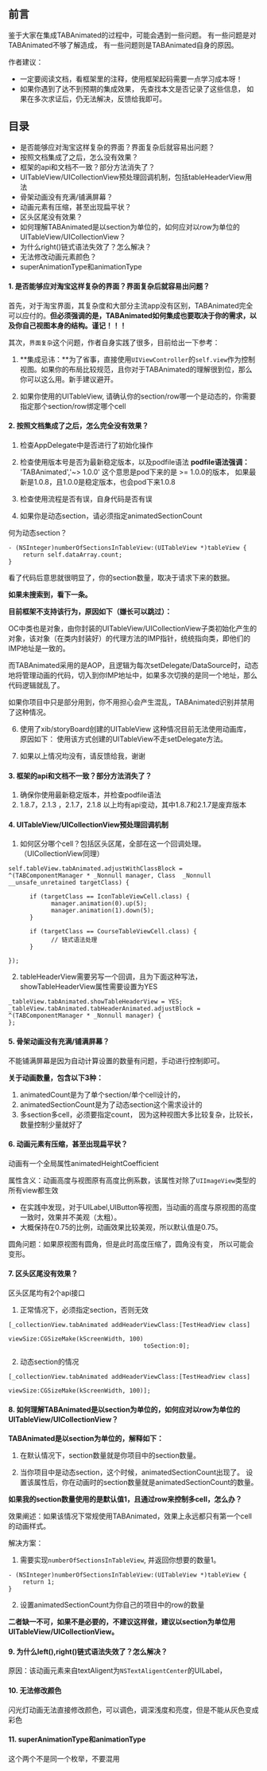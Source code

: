 ## 前言
鉴于大家在集成TABAnimated的过程中，可能会遇到一些问题。
有一些问题是对TABAnimated不够了解造成，
有一些问题则是TABAnimated自身的原因。

作者建议：

- 一定要阅读文档，看框架里的注释，使用框架起码需要一点学习成本呀！
- 如果你遇到了达不到预期的集成效果，
先查找本文是否记录了这些信息，
如果在多次求证后，仍无法解决，反馈给我即可。

## 目录

- 是否能够应对淘宝这样复杂的界面？界面复杂后就容易出问题？
- 按照文档集成了之后，怎么没有效果？
- 框架的api和文档不一致？部分方法消失了？
- UITableView/UICollectionView预处理回调机制，包括tableHeaderView用法
- 骨架动画没有充满/铺满屏幕？
- 动画元素有压缩，甚至出现扁平状？
- 区头区尾没有效果？
- 如何理解TABAnimated是以section为单位的，如何应对以row为单位的UITableView/UICollectionView？
- 为什么right()链式语法失效了？怎么解决？
- 无法修改动画元素颜色？
- superAnimationType和animationType

#### 1. 是否能够应对淘宝这样复杂的界面？界面复杂后就容易出问题？

首先，对于淘宝界面，其复杂度和大部分主流app没有区别，TABAnimated完全可以应付的。**但必须强调的是，TABAnimated如何集成也要取决于你的需求，以及你自己视图本身的结构。谨记！！！**

其次，`界面复杂`这个问题，作者自身实践了很多，目前给出一下参考：

1. **集成忌讳：**为了省事，直接使用`UIViewController`的`self.view`作为控制视图。如果你的布局比较规范，且你对于TABAnimated的理解很到位，那么你可以这么用。新手建议避开。

2. 如果你使用的UITableView, 请确认你的section/row哪一个是动态的，你需要指定那个section/row绑定哪个cell


#### 2. 按照文档集成了之后，怎么完全没有效果？

1.  检查AppDelegate中是否进行了初始化操作
2. 检查使用版本号是否为最新稳定版本，以及podfile语法
**podfile语法强调：** 'TABAnimated','~> 1.0.0' 
这个意思是pod下来的是 >= 1.0.0的版本，
如果最新是1.0.8，且1.0.0是稳定版本，也会pod下来1.0.8

3. 检查使用流程是否有误，自身代码是否有误
4. 如果你是动态section，请必须指定animatedSectionCount

何为动态section？
```
- (NSInteger)numberOfSectionsInTableView:(UITableView *)tableView {
    return self.dataArray.count;
}
```
看了代码后意思就很明显了，你的section数量，取决于请求下来的数据。


**如果未搜索到，看下一条。**

**目前框架不支持该行为，原因如下（嫌长可以跳过）：**

OC中类也是对象，由你封装的UITableView/UICollectionView子类初始化产生的对象，该对象（在类内封装好）的代理方法的IMP指针，统统指向类，即他们的IMP地址是一致的。

而TABAnimated采用的是AOP，且逻辑为每次setDelegate/DataSource时，动态地将管理动画的代码，切入到你IMP地址中，如果多次切换的是同一个地址，那么代码逻辑就乱了。

如果你项目中只是部分用到，你不用担心会产生混乱，TABAnimated识别并禁用了这种情况。

6. 使用了xib/storyBoard创建的UITableView
这种情况目前无法使用动画库，
原因如下：
使用该方式创建的UITableView不走setDelegate方法。

7. 如果以上情况均没有，请反馈给我，谢谢

#### 3. 框架的api和文档不一致？部分方法消失了？
1. 确保你使用最新稳定版本，并检查podfile语法
2. 1.8.7，2.1.3 ，2.1.7，2.1.8 
以上均有api变动，其中1.8.7和2.1.7是废弃版本

#### 4. UITableView/UICollectionView预处理回调机制
1. 如何区分哪个cell？包括区头区尾，全部在这一个回调处理。
（UICollectionView同理）
```
self.tableView.tabAnimated.adjustWithClassBlock = ^(TABComponentManager * _Nonnull manager, Class  _Nonnull __unsafe_unretained targetClass) {
  
      if (targetClass == IconTableViewCell.class) {
            manager.animation(0).up(5);
            manager.animation(1).down(5);
      }
 
      if (targetClass == CourseTableViewCell.class) {
            // 链式语法处理
      }

});

```
2. tableHeaderView需要另写一个回调，且为下面这种写法，
showTableHeaderView属性需要设置为YES
```
_tableView.tabAnimated.showTableHeaderView = YES;
_tableView.tabAnimated.tabHeaderAnimated.adjustBlock = ^(TABComponentManager * _Nonnull manager) {
};
```

#### 5. 骨架动画没有充满/铺满屏幕？

不能铺满屏幕是因为自动计算设置的数量有问题，手动进行控制即可。

**关于动画数量，包含以下3种：**
1. animatedCount是为了单个section/单个cell设计的，
2. animatedSectionCount是为了动态section这个需求设计的
3. 多section多cell，必须要指定count，
因为这种视图大多比较复杂，比较长，数量控制少量就好了

#### 6. 动画元素有压缩，甚至出现扁平状？
动画有一个全局属性animatedHeightCoefficient

 属性含义：动画高度与视图原有高度比例系数，该属性对除了`UIImageView`类型的所有view都生效

 * 在实践中发现，对于UILabel,UIButton等视图，当动画的高度与原视图的高度一致时，效果并不美观（太粗）。
 * 大概保持在0.75的比例，动画效果比较美观，所以默认值是0.75。

圆角问题：如果原视图有圆角，但是此时高度压缩了，圆角没有变，
所以可能会变形。

#### 7. 区头区尾没有效果？
区头区尾均有2个api接口
1. 正常情况下，必须指定section，否则无效
```
[_collectionView.tabAnimated addHeaderViewClass:[TestHeadView class]
                                       viewSize:CGSizeMake(kScreenWidth, 100)
                                      toSection:0];
```
2. 动态section的情况
```
[_collectionView.tabAnimated addHeaderViewClass:[TestHeadView class]
                                       viewSize:CGSizeMake(kScreenWidth, 100)];
```

#### 8. 如何理解TABAnimated是以section为单位的，如何应对以row为单位的UITableView/UICollectionView？

**TABAnimated是以section为单位的，解释如下：**

1. 在默认情况下，section数量就是你项目中的section数量。

2. 当你项目中是动态section，这个时候，animatedSectionCount出现了。
设置该属性后，你在动画时的section数量就是animatedSectionCount的数量。

**如果我的section数量使用的是默认值1，且通过row来控制多cell，怎么办？**

效果阐述：如果该情况下常规使用TABAnimated，效果上永远都只有第一个cell的动画样式。

解决方案：

1. 需要实现`numberOfSectionsInTableView`, 并返回你想要的数量1。
```
- (NSInteger)numberOfSectionsInTableView:(UITableView *)tableView {
    return 1;
}
```

2. 设置animatedSectionCount为你自己的项目中的row的数量

**二者缺一不可，如果不是必要的，不建议这样做，建议以section为单位用UITableView/UICollectionView。**

#### 9. 为什么left(),right()链式语法失效了？怎么解决？
原因：该动画元素来自textAligent为`NSTextAligentCenter`的UILabel，

#### 10. 无法修改颜色
闪光灯动画无法直接修改颜色，可以调色，调深浅度和亮度，但是不能从灰色变成彩色

#### 11. superAnimationType和animationType
这个两个不是同一个枚举，不要混用
